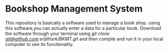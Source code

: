 # Bookshop Management System
This repository is basically a software used to manage a book shop.
using this software,you can actually enter a data for a particular book.
Download the software through your terminal using *git clone git@github.com:srijithsrk/BKMT.git* and then compile and run it in your local computer to see its functionality.

